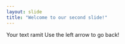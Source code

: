 ```yaml
---
layout: slide
title: "Welcome to our second slide!"
---
```

Your text ramit
Use the left arrow to go back!
